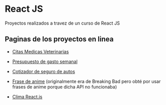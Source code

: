 # React JS
Proyectos realizados a travez de un curso de React JS

## Paginas de los proyectos en linea

- [Citas Medicas Veterinarias](https://stoic-volhard-98771a.netlify.app/)

- [Presupuesto de gasto semanal](https://zealous-kalam-d38e8e.netlify.app/)

- [Cotizador de seguro de autos](https://happy-bartik-368e92.netlify.app/)

- [Frase de anime](https://upbeat-knuth-9617c1.netlify.app/)
(originalmente era de Breaking Bad pero obté por usar frases de anime porque dicha API no funcionaba)

- [Clima React.js](https://festive-goodall-9b2e91.netlify.app/)